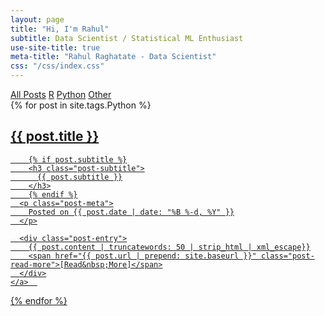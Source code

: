 ```yaml
---
layout: page
title: "Hi, I'm Rahul"
subtitle: Data Scientist / Statistical ML Enthusiast
use-site-title: true
meta-title: "Rahul Raghatate - Data Scientist"
css: "/css/index.css"
---
```



<div class="list-filters">
  <a href="/" class="list-filter filter-selected">All Posts</a>
  <a href="/r" class="list-filter">R</a>
  <a href="/python" class="list-filter">Python</a>
  <a href="/other" class="list-filter">Other</a>
</div>


<div class="posts-list">
  {% for post in site.tags.Python %}
  <article>
    <a class="post-preview" href="{{ post.url | prepend: site.baseurl }}">
	    <h2 class="post-title">{{ post.title }}</h2>
	
	    {% if post.subtitle %}
	    <h3 class="post-subtitle">
	      {{ post.subtitle }}
	    </h3>
	    {% endif %}
      <p class="post-meta">
        Posted on {{ post.date | date: "%B %-d, %Y" }}
      </p>

      <div class="post-entry">
        {{ post.content | truncatewords: 50 | strip_html | xml_escape}}
        <span href="{{ post.url | prepend: site.baseurl }}" class="post-read-more">[Read&nbsp;More]</span>
      </div>
    </a>  
   </article>
  {% endfor %}
</div>
